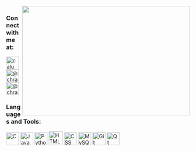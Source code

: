 <img align="right" width="460" height="300" src="https://user-images.githubusercontent.com/80801050/131340786-7e37dd91-dbc1-4d61-a997-09fb22dd5300.gif">
  
<h3>Connect with me at:</h3>
<p>
  <a href = "https://mail.google.com/mail/?view=cm&fs=1&to=calumbiranc@gmail.com"> 
   <img src="https://cdn.icon-icons.com/icons2/2631/PNG/512/gmail_new_logo_icon_159149.png" width="35" alt="calumbiranc@gmail.com">
 </a>
 <a href = "https://www.linkedin.com/in/christinecalumbiran/"> 
   <img src="https://cdn.icon-icons.com/icons2/805/PNG/512/linkedin_icon-icons.com_65929.png" width="35" alt="@chraem2">
 </a>
 <a href = "https://twitter.com/chraem2"> 
   <img src="https://cdn.icon-icons.com/icons2/1211/PNG/128/1491579542-yumminkysocialmedia22_83078.png" width="35" alt="@chraem2">
 </a>
</p>
  
<h3>Languages and Tools:</h3>
<p>
  <img src="https://cdn.icon-icons.com/icons2/2415/PNG/128/c_original_logo_icon_146611.png" width=35  height=35 alt="C">
  <img src="https://cdn.icon-icons.com/icons2/2415/PNG/128/java_original_logo_icon_146458.png" width=35  height=35 alt="Java">
  <img src="https://cdn.icon-icons.com/icons2/2415/PNG/128/python_original_logo_icon_146381.png" width=35  height=35 alt="Python">
  <img src="https://cdn.icon-icons.com/icons2/844/PNG/128/HTML5_icon-icons.com_67090.png" width=38  height=38 alt="HTML5">
  <img src="https://cdn.icon-icons.com/icons2/2107/PNG/128/file_type_css_icon_130661.png" width=35  height=35 alt="CSS">
  <img src="https://cdn.icon-icons.com/icons2/2415/PNG/512/mysql_original_wordmark_logo_icon_146417.png" width=35  height=35 alt="MySQL">
  <img src="https://cdn.icon-icons.com/icons2/2108/PNG/128/git_icon_130933.png" width=35  height=35 alt="Git Bash">
  <img src="https://cdn.icon-icons.com/icons2/1381/PNG/128/qt_94938.png" width=35  height=35 alt="Qt Designer">
</p>
